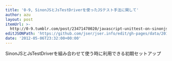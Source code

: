 ```yaml
---
title: '0-9, SinonJSとJsTestDriverを使ったJSテスト手法に関して'
author: azu
layout: post
itemUrl: >-
  http://0-9.tumblr.com/post/23471470020/javascript-unittest-on-sinonjs-jstestdriver
editJSONPath: 'https://github.com/jser/jser.info/edit/gh-pages/data/2012/05/index.json'
date: '2012-05-06T23:32:00+00:00'
---
```

SinonJSとJsTestDriverを組み合わせて使う時に利用できる初期セットアップ

